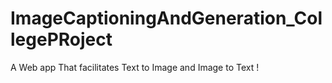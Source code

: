 # ImageCaptioningAndGeneration_CollegePRoject
A Web app That facilitates Text to Image and Image to Text !
